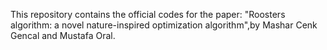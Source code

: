 This repository contains the official codes for the paper: "Roosters algorithm: a novel nature-inspired optimization algorithm",by Mashar Cenk Gencal and Mustafa Oral.
